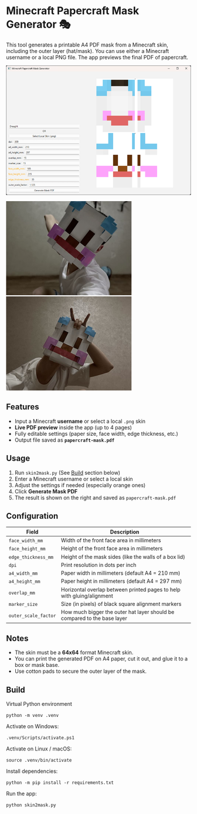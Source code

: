 # Minecraft Papercraft Mask Generator 🎭

This tool generates a printable A4 PDF mask from a Minecraft skin, including the outer layer (hat/mask).
You can use either a Minecraft username or a local PNG file.
The app previews the final PDF of papercraft.

![App Window](assets/app_window.png)

![Final Result 1](assets/final_result_1.png)
![Final Result 2](assets/final_result_2.png)

## Features

- Input a Minecraft **username** or select a local `.png` skin
- **Live PDF preview** inside the app (up to 4 pages)
- Fully editable settings (paper size, face width, edge thickness, etc.)
- Output file saved as **`papercraft-mask.pdf`**

## Usage

1. Run `skin2mask.py` (See [Build](#build) section below)
2. Enter a Minecraft username or select a local skin
3. Adjust the settings if needed (especially orange ones)
4. Click **Generate Mask PDF**
5. The result is shown on the right and saved as `papercraft-mask.pdf`

## Configuration

| Field                | Description                                                              |
|----------------------|--------------------------------------------------------------------------|
| `face_width_mm`      | Width of the front face area in millimeters                              |
| `face_height_mm`     | Height of the front face area in millimeters                             |
| `edge_thickness_mm`  | Height of the mask sides (like the walls of a box lid)                   |
| `dpi`                | Print resolution in dots per inch                                        |
| `a4_width_mm`        | Paper width in millimeters (default A4 = 210 mm)                         |
| `a4_height_mm`       | Paper height in millimeters (default A4 = 297 mm)                        |
| `overlap_mm`         | Horizontal overlap between printed pages to help with gluing/alignment   |
| `marker_size`        | Size (in pixels) of black square alignment markers                       |
| `outer_scale_factor` | How much bigger the outer hat layer should be compared to the base layer |

## Notes

- The skin must be a **64x64** format Minecraft skin.
- You can print the generated PDF on A4 paper, cut it out, and glue it to a box or mask base.
- Use cotton pads to secure the outer layer of the mask.

## <a name="build"></a> Build

Virtual Python environment
```shell
python -m venv .venv
```
Activate on Windows:
```shell
.venv/Scripts/activate.ps1
```
Activate on Linux / macOS:
```shell
source .venv/bin/activate
```
Install dependencies:
```shell
python -m pip install -r requirements.txt
```
Run the app:
```shell
python skin2mask.py
```